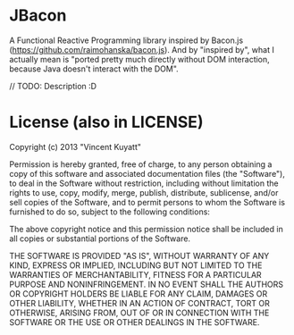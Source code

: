 JBacon
======

A Functional Reactive Programming library inspired by Bacon.js (https://github.com/raimohanska/bacon.js).
And by "inspired by", what I actually mean is "ported pretty much directly without DOM interaction,
because Java doesn't interact with the DOM".

// TODO: Description :D

License (also in LICENSE)
=========================
Copyright (c) 2013 "Vincent Kuyatt"

Permission is hereby granted, free of charge, to any person obtaining a copy of this software
and associated documentation files (the "Software"), to deal in the Software without restriction,
including without limitation the rights to use, copy, modify, merge, publish, distribute,
sublicense, and/or sell copies of the Software, and to permit persons to whom the Software is
furnished to do so, subject to the following conditions:

The above copyright notice and this permission notice shall be included in all copies or
substantial portions of the Software.

THE SOFTWARE IS PROVIDED "AS IS", WITHOUT WARRANTY OF ANY KIND, EXPRESS OR IMPLIED, INCLUDING
BUT NOT LIMITED TO THE WARRANTIES OF MERCHANTABILITY, FITNESS FOR A PARTICULAR PURPOSE AND
NONINFRINGEMENT. IN NO EVENT SHALL THE AUTHORS OR COPYRIGHT HOLDERS BE LIABLE FOR ANY CLAIM,
DAMAGES OR OTHER LIABILITY, WHETHER IN AN ACTION OF CONTRACT, TORT OR OTHERWISE, ARISING FROM,
OUT OF OR IN CONNECTION WITH THE SOFTWARE OR THE USE OR OTHER DEALINGS IN THE SOFTWARE.
